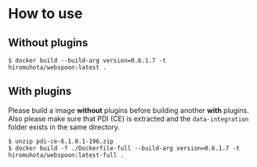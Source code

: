 # How to use

## Without plugins

```
$ docker build --build-arg version=0.6.1.7 -t hiromuhota/webspoon:latest .
```

## With plugins

Please build a image <b>without</b> plugins before building another <b>with</b> plugins.
Also please make sure that PDI (CE) is extracted and the `data-integration` folder exists in the same directory.

```
$ unzip pdi-ce-6.1.0.1-196.zip
$ docker build -f ./Dockerfile-full --build-arg version=0.6.1.7 -t hiromuhota/webspoon:latest-full .
```